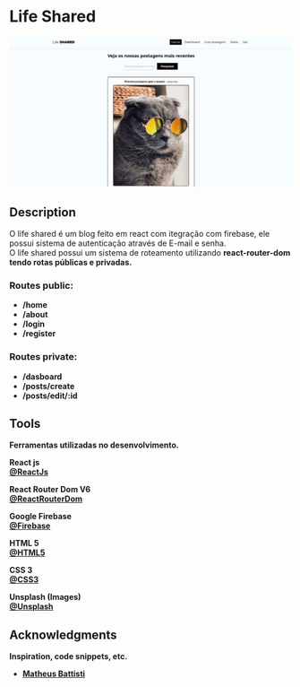# Life Shared

![Home page life shared](./public/github-image-life-shared.png)

## Description

O life shared é um blog feito em react com itegração com firebase, ele possui sistema de autenticação através de E-mail e senha. <br />
O life shared possui um sistema de roteamento utilizando <b>react-router-dom<b> tendo rotas públicas e privadas. <br>

### Routes public:

* /home
* /about
* /login
* /register

### Routes private:

* /dasboard
* /posts/create
* /posts/edit/:id

## Tools

Ferramentas utilizadas no desenvolvimento.

React js  
[@ReactJs](https://pt-br.reactjs.org/)

React Router Dom V6 <br>
[@ReactRouterDom](https://reactrouter.com/en/main)

Google Firebase <br>
[@Firebase](https://firebase.google.com/)

HTML 5 <br>
[@HTML5](https://developer.mozilla.org/pt-BR/docs/Web/HTML)

CSS 3 <br>
[@CSS3](https://developer.mozilla.org/pt-BR/docs/Web/CSS)

Unsplash (Images) <br>
[@Unsplash](https://unsplash.com/pt-br)

## Acknowledgments

Inspiration, code snippets, etc.
* [Matheus Battisti](https://github.com/matheusbattisti)
